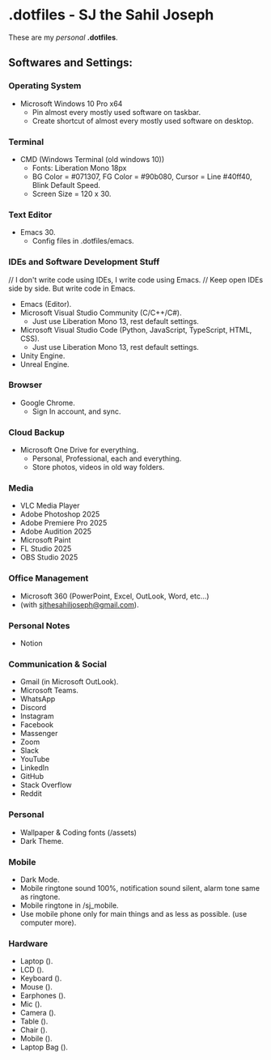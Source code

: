
# .dotfiles - SJ the Sahil Joseph
These are my *personal* __.dotfiles__.

## Softwares and Settings:

### Operating System
- Microsoft Windows 10 Pro x64
  - Pin almost every mostly used software on taskbar.
  - Create shortcut of almost every mostly used software on desktop.
    
### Terminal
- CMD (Windows Terminal (old windows 10))
  - Fonts: Liberation Mono 18px
  - BG Color = #071307, FG Color = #90b080, Cursor = Line #40ff40, Blink Default Speed.
  - Screen Size = 120 x 30.

### Text Editor
- Emacs 30.
  - Config files in .dotfiles/emacs.
    
### IDEs and Software Development Stuff
// I don't write code using IDEs, I write code using Emacs.
// Keep open IDEs side by side. But write code in Emacs.
- Emacs (Editor).
- Microsoft Visual Studio Community (C/C++/C#).
  - Just use Liberation Mono 13, rest default settings.
- Microsoft Visual Studio Code (Python, JavaScript, TypeScript, HTML, CSS).
  - Just use Liberation Mono 13, rest default settings.
- Unity Engine.
- Unreal Engine.

### Browser
- Google Chrome.
  - Sign In account, and sync.

### Cloud Backup
- Microsoft One Drive for everything.
  - Personal, Professional, each and everything.
  - Store photos, videos in old way folders.

### Media
- VLC Media Player
- Adobe Photoshop 2025
- Adobe Premiere Pro 2025
- Adobe Audition 2025
- Microsoft Paint
- FL Studio 2025
- OBS Studio 2025

### Office Management
- Microsoft 360 (PowerPoint, Excel, OutLook, Word, etc...)
- (with sjthesahiljoseph@gmail.com).

### Personal Notes
- Notion

### Communication & Social
- Gmail (in Microsoft OutLook).
- Microsoft Teams.
- WhatsApp
- Discord
- Instagram
- Facebook
- Massenger
- Zoom
- Slack
- YouTube
- LinkedIn
- GitHub
- Stack Overflow
- Reddit

### Personal
- Wallpaper & Coding fonts (/assets)
- Dark Theme.

### Mobile
- Dark Mode.
- Mobile ringtone sound 100%, notification sound silent, alarm tone same as ringtone.
- Mobile ringtone in /sj_mobile.
- Use mobile phone only for main things and as less as possible. (use computer more).

### Hardware
- Laptop ().
- LCD ().
- Keyboard ().
- Mouse ().
- Earphones ().
- Mic ().
- Camera ().
- Table ().
- Chair ().
- Mobile ().
- Laptop Bag ().



